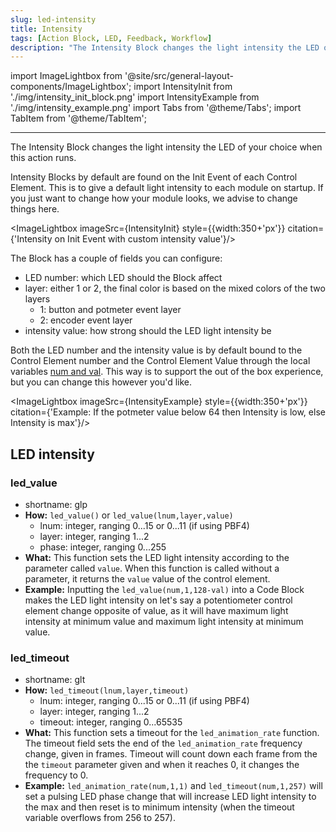 ```yaml
---
slug: led-intensity
title: Intensity
tags: [Action Block, LED, Feedback, Workflow]
description: "The Intensity Block changes the light intensity the LED of your choice when this action runs."
---
```


import ImageLightbox from '@site/src/general-layout-components/ImageLightbox';
import IntensityInit from './img/intensity_init_block.png'
import IntensityExample from './img/intensity_example.png'
import Tabs from '@theme/Tabs';
import TabItem from '@theme/TabItem';

---

<Tabs queryString="tab">
  <TabItem value="About LED Intensity" label="About LED Intensity" default>


The Intensity Block changes the light intensity the LED of your choice when this action runs.

Intensity Blocks by default are found on the Init Event of each Control Element. This is to give a default light intensity to each module on startup. If you just want to change how your module looks, we advise to change things here.

<ImageLightbox imageSrc={IntensityInit} style={{width:350+'px'}} citation={'Intensity on Init Event with custom intensity value'}/>


The Block has a couple of fields you can configure:
- LED number: which LED should the Block affect
- layer: either 1 or 2, the final color is based on the mixed colors of the two layers
  - 1: button and potmeter event layer
  - 2: encoder event layer
- intensity value: how strong should the LED light intensity be

Both the LED number and the intensity value is by default bound to the Control Element number and the Control Element Value through the local variables [num and val](../variables/local-variables.md). This way is to support the out of the box experience, but you can change this however you'd like.

<ImageLightbox imageSrc={IntensityExample} style={{width:350+'px'}} citation={'Example: If the potmeter value below 64 then Intensity is low, else Intensity is max'}/>



  </TabItem>
  <TabItem value="Reference Manual Entry" label="Reference Manual Entry">

## LED intensity

### led_value
  - shortname: glp
  - **How:** `led_value()` or `led_value(lnum,layer,value)`
    - lnum: integer, ranging 0...15 or 0...11 (if using PBF4)
    - layer: integer, ranging 1...2
    - phase: integer, ranging 0...255
  - **What:** This function sets the LED light intensity according to the parameter called `value`. When this function is called without a parameter, it returns the `value` value of the control element.
  - **Example:** Inputting the `led_value(num,1,128-val)` into a Code Block makes the LED light intensity on let's say a potentiometer control element change opposite of value, as it will have maximum light intensity at minimum value and maximum light intensity at minimum value. 

### led_timeout
  - shortname: glt <!-- will be setter getter -->
  - **How:** `led_timeout(lnum,layer,timeout)`
    - lnum: integer, ranging 0...15 or 0...11 (if using PBF4)
    - layer: integer, ranging 1...2
    - timeout: integer, ranging 0...65535
  - **What:** This function sets a timeout for the `led_animation_rate` function. The timeout field sets the end of the `led_animation_rate` frequency change, given in frames. Timeout will count down each frame from the the `timeout` parameter given and when it reaches 0, it changes the frequency to 0. <!-- amikor a timeout értéke 0ra csökken akkor automatikusan 0-ra áll a frequency, phase marad ott ahol éppen volt -->
  - **Example:** `led_animation_rate(num,1,1)` and `led_timeout(num,1,257)` will set a pulsing LED phase change that will increase LED light intensity to the max and then reset is to minimum intensity (when the timeout variable overflows from 256 to 257).



  </TabItem>
</Tabs>


